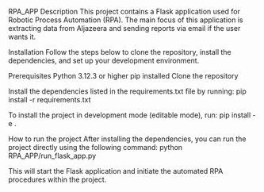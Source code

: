 RPA_APP
Description
This project contains a Flask application used for Robotic Process Automation (RPA). The main focus of this application is extracting data from Aljazeera and sending reports via email if the user wants it.

Installation
Follow the steps below to clone the repository, install the dependencies, and set up your development environment.

Prerequisites
Python 3.12.3 or higher
pip installed
Clone the repository

Install the dependencies listed in the requirements.txt file by running: 
pip install -r requirements.txt

To install the project in development mode (editable mode), run: 
pip install -e .

How to run the project
After installing the dependencies, you can run the project directly using the following command: 
python RPA_APP/run_flask_app.py

This will start the Flask application and initiate the automated RPA procedures within the project.
